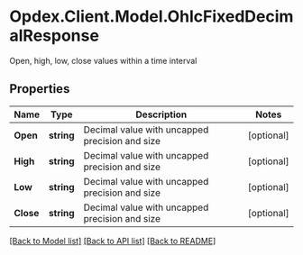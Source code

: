 # Opdex.Client.Model.OhlcFixedDecimalResponse
Open, high, low, close values within a time interval

## Properties

Name | Type | Description | Notes
------------ | ------------- | ------------- | -------------
**Open** | **string** | Decimal value with uncapped precision and size | [optional] 
**High** | **string** | Decimal value with uncapped precision and size | [optional] 
**Low** | **string** | Decimal value with uncapped precision and size | [optional] 
**Close** | **string** | Decimal value with uncapped precision and size | [optional] 

[[Back to Model list]](../README.md#documentation-for-models) [[Back to API list]](../README.md#documentation-for-api-endpoints) [[Back to README]](../README.md)

